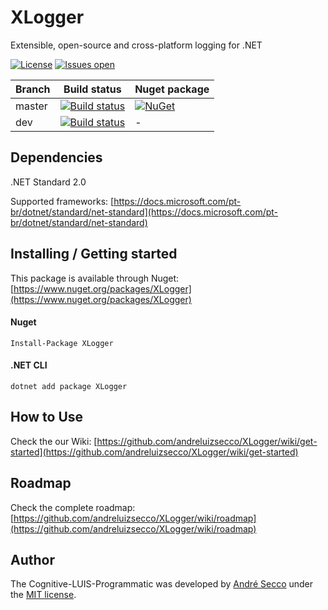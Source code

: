 # XLogger
Extensible, open-source and cross-platform logging for .NET

[![License](https://img.shields.io/github/license/andreluizsecco/xlogger.svg)](LICENSE)
[![Issues open](https://img.shields.io/github/issues/andreluizsecco/xlogger.svg)](https://github.com/andreluizsecco/XLogger/issues)

Branch | Build status | Nuget package
-------|-------|--------------
master | [![Build status](https://ci.appveyor.com/api/projects/status/oy7du8jttvv1jryn/branch/master?svg=true)](https://ci.appveyor.com/project/andreluizsecco/xlogger-di9ct/branch/master)|[![NuGet](https://img.shields.io/nuget/v/XLogger.svg?style=flat-square&label=nuget)](https://www.nuget.org/packages/XLogger/)
dev | [![Build status](https://ci.appveyor.com/api/projects/status/8xl5jtnbnn2dgy15/branch/dev?svg=true)](https://ci.appveyor.com/project/andreluizsecco/xlogger/branch/dev)|-

## Dependencies
.NET Standard 2.0

Supported frameworks: [https://docs.microsoft.com/pt-br/dotnet/standard/net-standard](https://docs.microsoft.com/pt-br/dotnet/standard/net-standard)

## Installing / Getting started

This package is available through Nuget: [https://www.nuget.org/packages/XLogger](https://www.nuget.org/packages/XLogger)

#### Nuget
```
Install-Package XLogger
```

#### .NET CLI
```
dotnet add package XLogger
```
## How to Use

Check the our Wiki: [https://github.com/andreluizsecco/XLogger/wiki/get-started](https://github.com/andreluizsecco/XLogger/wiki/get-started)

## Roadmap

Check the complete roadmap: [https://github.com/andreluizsecco/XLogger/wiki/roadmap](https://github.com/andreluizsecco/XLogger/wiki/roadmap)

## Author

The Cognitive-LUIS-Programmatic was developed by [André Secco](http://andresecco.com.br) under the [MIT license](LICENSE).

